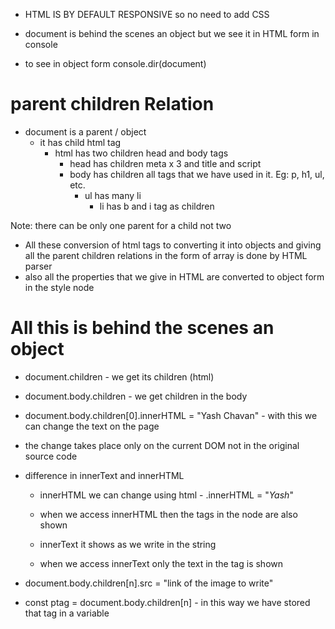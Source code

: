 - HTML IS BY DEFAULT RESPONSIVE so no need to add CSS

- document is behind the scenes an object but we see it in HTML form in console
- to see in object form console.dir(document)

# parent children Relation

- document is a parent / object
  - it has child html tag
    - html has two children head and body tags
      - head has children meta x 3 and title and script
      - body has children all tags that we have used in it. Eg: p, h1, ul, etc.
        - ul has many li
          - li has b and i tag as children

Note: there can be only one parent for a child not two

- All these conversion of html tags to converting it into objects and giving all the parent children relations in the form of array is done by HTML parser
- also all the properties that we give in HTML are converted to object form in the style node

# All this is behind the scenes an object

- document.children - we get its children (html)
- document.body.children - we get children in the body

- document.body.children[0].innerHTML = "Yash Chavan" - with this we can change the text on the page
- the change takes place only on the current DOM not in the original source code

- difference in innerText and innerHTML
  - innerHTML we can change using html - .innerHTML = "<i>Yash</i>"
  - when we access innerHTML then the tags in the node are also shown

  - innerText it shows as we write in the string
  - when we access innerText only the text in the tag is shown
  
- document.body.children[n].src = "link of the image to write"

- const ptag = document.body.children[n]   - in this way we have stored that tag in a variable

